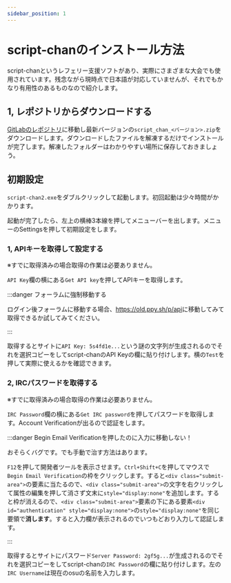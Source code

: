 ```yaml
---
sidebar_position: 1
---
```


# script-chanのインストール方法

script-chanというレフェリー支援ソフトがあり、実際にさまざまな大会でも使用されています。残念ながら現時点で日本語が対応していませんが、それでもかなり有用性のあるものなので紹介します。

## 1, レポジトリからダウンロードする

[GitLabのレポジトリ](https://git.cartooncraft.fr/shARPII/script-chan/-/releases)に移動し最新バージョンの`script_chan_<バージョン>.zip`をダウンロードします。ダウンロードしたファイルを解凍するだけでインストールが完了します。解凍したフォルダーはわかりやすい場所に保存しておきましょう。

## 初期設定

`script-chan2.exe`をダブルクリックして起動します。初回起動は少々時間がかかります。

起動が完了したら、左上の横棒3本線を押してメニューバーを出します。メニューのSettingsを押して初期設定をします。

### 1, APIキーを取得して設定する

※すでに取得済みの場合取得の作業は必要ありません。

`API Key`欄の横にある`Get API key`を押してAPIキーを取得します。

:::danger フォーラムに強制移動する

ログイン後フォーラムに移動する場合、<https://old.ppy.sh/p/api>に移動してみて取得できるか試してみてください。

:::

取得するとサイトに`API Key: 5s4fd1e...`という謎の文字列が生成されるのでそれを選択コピーをしてscript-chanのAPI Keyの欄に貼り付けします。横の`Test`を押して実際に使えるかを確認できます。

### 2, IRCパスワードを取得する

※すでに取得済みの場合取得の作業は必要ありません。

`IRC Password`欄の横にある`Get IRC password`を押してパスワードを取得します。Account Verificationが出るので認証をします。

:::danger Begin Email Verificationを押したのに入力に移動しない！

おそらくバグです。でも手動で治す方法はあります。

`F12`を押して開発者ツールを表示させます。`Ctrl+Shift+C`を押してマウスで`Begin Email Verification`の枠をクリックします。すると`<div class="submit-area">`の要素に当たるので、`<div class="submit-area">`の文字を右クリックして属性の編集を押して消さず文末に`style="display:none"`を追加します。すると枠が消えるので、`<div class="submit-area">`要素の下にある要素`<div id="authentication" style="display:none">`の`style="display:none"`を同じ要領で**消します**。すると入力欄が表示されるのでいつもどおり入力して認証します。

:::

取得するとサイトにパスワード`Server Password: 2gf5g...`が生成されるのでそれを選択コピーをしてscript-chanの`IRC Password`の欄に貼り付けします。左の`IRC Username`は現在のosuの名前を入力します。
